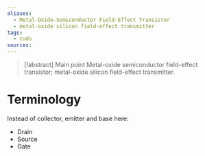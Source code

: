 ```yaml
---
aliases:
  - Metal-Oxide-Semiconductor Field-Effect Transistor
  - metal-oxide silicon field-effect transmitter
tags:
  - todo
sources:
---
```

> [!abstract] Main point
> Metal-oxide semiconductor field-effect transistor; metal-oxide silicon field-effect transmitter.

# Terminology
Instead of collector, emitter and base here:
- Drain
- Source
- Gate